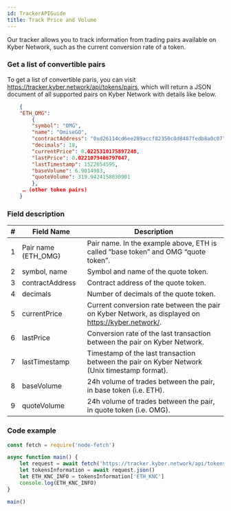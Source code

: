 ```yaml
---
id: TrackerAPIGuide
title: Track Price and Volume
---
```


Our tracker allows you to track information from trading pairs available on Kyber Network, such as the current conversion rate of a token.

### Get a list of convertible pairs

To get a list of convertible paris, you can visit https://tracker.kyber.network/api/tokens/pairs, which will return a JSON document of all supported pairs on Kyber Network with details like below.

```json
    {
    "ETH_OMG":
        {
        "symbol": "OMG",
        "name": "OmiseGO",
        "contractAddress": "0xd26114cd6ee289accf82350c8d8487fedb8a0c07",
        "decimals": 18,
        "currentPrice": 0.0225310175897248,
        "lastPrice": 0.0221079406797047,
        "lastTimestamp": 1522654595,
        "baseVolume": 6.9014983,
        "quoteVolume": 319.9424158830901
        },
     … (other token pairs)
    }
```

### Field description

| # | Field Name | Description |
| ---------- | ---------- | ---------- |
| 1 | Pair name (ETH_OMG) | Pair name. In the example above, ETH is called “base token” and OMG “quote token”. <br>
| 2 | symbol, name | Symbol and name of the quote token.  <br>
| 3 | contractAddress | Contract address of the quote token.  <br>
| 4 | decimals | 	Number of decimals of the quote token.  <br>
| 5 | currentPrice | Current conversion rate between the pair on Kyber Network, as displayed on https://kyber.network/.  <br>
| 6 | lastPrice | Conversion rate of the last transaction between the pair on Kyber Network.  <br>
| 7 | lastTimestamp | Timestamp of the last transaction between the pair on Kyber Network (Unix timestamp format).  <br>
| 8 | baseVolume | 24h volume of trades between the pair, in base token (i.e. ETH).  <br>
| 9 | quoteVolume | 24h volume of trades between the pair, in quote token (i.e. OMG). <br>

### Code example
```js
const fetch = require('node-fetch')

async function main() {
	let request = await fetch('https://tracker.kyber.network/api/tokens/pairs')
	let tokensInformation = await request.json()
	let ETH_KNC_INFO = tokensInformation['ETH_KNC']
	console.log(ETH_KNC_INFO)
}

main()
```